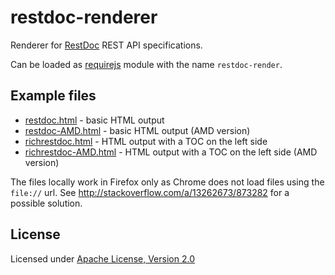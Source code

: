 restdoc-renderer
================

Renderer for [RestDoc] REST API specifications.

Can be loaded as [requirejs] module with the name `restdoc-render`.

Example files
-------------
* [restdoc.html](restdoc.html) - basic HTML output
* [restdoc-AMD.html](restdoc-AMD.html) - basic HTML output (AMD version)
* [richrestdoc.html](richrestdoc.html) - HTML output with a TOC on the left side
* [richrestdoc-AMD.html](richrestdoc-AMD.html) - HTML output with a TOC on the left side (AMD version)

The files locally work in Firefox only as Chrome does not load files using the `file://` url.
See http://stackoverflow.com/a/13262673/873282 for a possible solution.

License
-------

Licensed under [Apache License, Version 2.0]

  [Apache License, Version 2.0]: http://www.apache.org/licenses/LICENSE-2.0.html
  [requirejs]: http://requirejs.org/
  [RestDoc]: http://restdoc.org/
